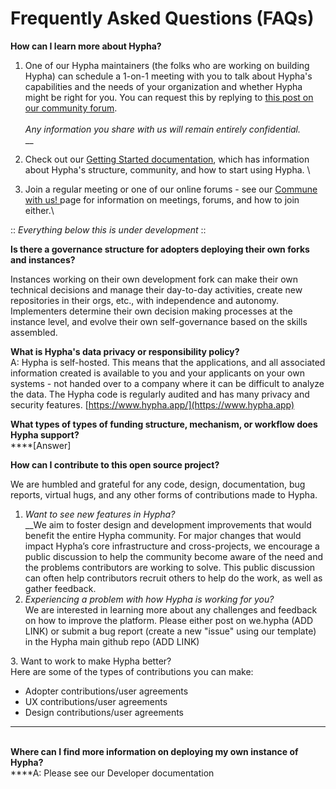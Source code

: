 # Frequently Asked Questions (FAQs)

**How can I learn more about Hypha?**

1. One of our Hypha maintainers (the folks who are working on building Hypha) can schedule a 1-on-1 meeting with you to talk about Hypha's capabilities and the needs of your organization and whether Hypha might be right for you. You can request this by replying to [this post on our community forum](https://we.hypha.app/t/new-adopters-request-to-speak-to-hypha-oss-maintainers/253). \
   \
   _Any information you share with us will remain entirely confidential._\
   __
2. Check out our [Getting Started documentation](./), which has information about Hypha's structure, community, and how to start using Hypha.   \

3. Join a regular meeting or one of our online forums - see our [Commune with us! ](gettingstarted\_overview/commune-with-us.md)page for information on meetings, forums, and how to join either.\


:: _Everything below this is under development_ ::

**Is there a governance structure for adopters deploying their own forks and instances?**

Instances working on their own development fork can make their own technical decisions and manage their day-to-day activities, create new repositories in their orgs, etc., with independence and autonomy. Implementers determine their own decision making processes at the instance level, and evolve their own self-governance based on the skills assembled.

**What is Hypha's data privacy or responsibility policy?**\
A: Hypha is self-hosted. This means that the applications, and all associated information created is available to you and your applicants on your own systems - not handed over to a company where it can be difficult to analyze the data. The Hypha code is regularly audited and has many privacy and security features. [https://www.hypha.app/](https://www.hypha.app)

**What types of types of funding structure, mechanism, or workflow does Hypha support?**\
****\[Answer]

**How can I contribute to this open source project?**

We are humbled and grateful for any code, design, documentation, bug reports, virtual hugs, and any other forms of contributions made to Hypha.

1. _Want to see new features in Hypha?_\
   __We aim to foster design and development improvements that would benefit the entire Hypha community. For major changes that would impact Hypha’s core infrastructure and cross-projects, we encourage a public discussion to help the community become aware of the need and the problems contributors are working to solve. This public discussion can often help contributors recruit others to help do the work, as well as gather feedback.
2. _Experiencing a problem with how Hypha is working for you?_\
   We are interested in learning more about any challenges and feedback on how to improve the platform. Please either post on we.hypha (ADD LINK) or submit a bug report (create a new "issue" using our template) in the Hypha main github repo (ADD LINK)

3\. Want to work to make Hypha better?\
Here are some of the types of contributions you can make:

* Adopter contributions/user agreements
* UX contributions/user agreements
* Design contributions/user agreements

****

\
**Where can I find more information on deploying my own instance of Hypha?**\
****A: Please see our Developer documentation
